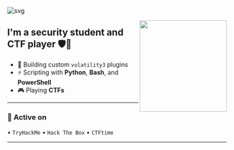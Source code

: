 ![svg](https://readme-typing-svg.demolab.com?font=Jersey+10&size=32&duration=3500&pause=500&color=F7DF1E&width=600&lines=CTF+Player+%7C+Security+Student+%7C+Blue+Team+Enjoyer)

<img height="210" width="200" align="right" src="https://github.com/user-attachments/assets/596083d4-be9c-4e90-b78e-eb4197f8a86c" />

## I'm a security student and CTF player 🛡️🐍

- 🧠 Building custom `volatility3` plugins  
- ⚡ Scripting with **Python**, **Bash**, and **PowerShell**  
- 🎮 Playing **CTFs**  


---

### 🧪 Active on

 • `TryHackMe` • `Hack The Box` • `CTFtime`

---
